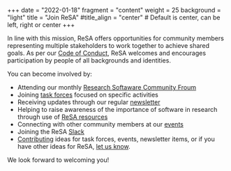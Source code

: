 +++
date = "2022-01-18"
fragment = "content"
weight = 25
background = "light"
title = "Join ReSA"
#title_align = "center" # Default is center, can be left, right or center
+++

In line with this mission, ReSA offers opportunities for community members representing multiple stakeholders to work together to achieve shared goals. As per our [Code of Conduct](./code-of-conduct/), ReSA welcomes and encourages participation by people of all backgrounds and identities.  

You can become involved by: 

  - Attending our monthly [Research Softaware Community Froum](https://www.researchsoft.org/events/2022-06/)
  - Joining [task forces](./taskforces/) focused on specific activities 
  - Receiving updates through our regular [newsletter](./news/) 
  - Helping to raise awareness of the importance of software in research through use of [ReSA resources](./resa-resources/)
  - Connecting with other community members at our [events](./events/) 
  - Joining the ReSA [Slack](https://researchsoft.slack.com/join/shared_invite/zt-1flmrglww-SoWjAK_5TJyqLU_~Jx697w#/shared-invite/email)
  - [Contributing](./contact/) ideas for task forces, events, newsletter items, or if you have other ideas for ReSA, [let us know](./contact/). 

We look forward to welcoming you! 
